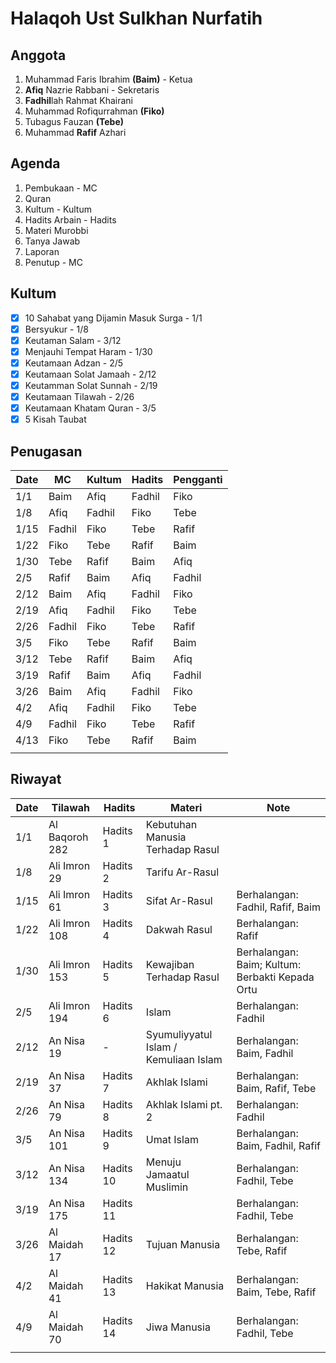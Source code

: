 # Halaqoh Ust Sulkhan Nurfatih

## Anggota
1. Muhammad Faris Ibrahim **(Baim)** - Ketua
2. **Afiq** Nazrie Rabbani - Sekretaris
3. **Fadhil**lah Rahmat Khairani
4. Muhammad Rofiqurrahman **(Fiko)**
5. Tubagus Fauzan **(Tebe)**
6. Muhammad **Rafif** Azhari

## Agenda
1. Pembukaan - MC
2. Quran
3. Kultum - Kultum
4. Hadits Arbain - Hadits
5. Materi Murobbi
6. Tanya Jawab
7. Laporan
8. Penutup - MC

## Kultum
- [x] 10 Sahabat yang Dijamin Masuk Surga - 1/1
- [x] Bersyukur - 1/8
- [x] Keutaman Salam - 3/12
- [x] Menjauhi Tempat Haram - 1/30
- [x] Keutamaan Adzan - 2/5
- [x] Keutamaan Solat Jamaah - 2/12
- [x] Keutamman Solat Sunnah - 2/19
- [x] Keutamaan Tilawah - 2/26
- [x] Keutamaan Khatam Quran - 3/5
- [x] 5 Kisah Taubat

## Penugasan
| Date | MC     | Kultum | Hadits | Pengganti |
|------|--------|--------|--------|-----------|
| 1/1  | Baim   | Afiq   | Fadhil | Fiko      |
| 1/8  | Afiq   | Fadhil | Fiko   | Tebe      |
| 1/15 | Fadhil | Fiko   | Tebe   | Rafif     |
| 1/22 | Fiko   | Tebe   | Rafif  | Baim      |
| 1/30 | Tebe   | Rafif  | Baim   | Afiq      |
| 2/5  | Rafif  | Baim   | Afiq   | Fadhil    |
| 2/12 | Baim   | Afiq   | Fadhil | Fiko      |
| 2/19 | Afiq   | Fadhil | Fiko   | Tebe      |
| 2/26 | Fadhil | Fiko   | Tebe   | Rafif     |
| 3/5  | Fiko   | Tebe   | Rafif  | Baim      |
| 3/12 | Tebe   | Rafif  | Baim   | Afiq      |
| 3/19 | Rafif  | Baim   | Afiq   | Fadhil    |
| 3/26 | Baim   | Afiq   | Fadhil | Fiko      |
| 4/2  | Afiq   | Fadhil | Fiko   | Tebe      |
| 4/9  | Fadhil | Fiko   | Tebe   | Rafif     |
| 4/13 | Fiko   | Tebe   | Rafif  | Baim      |
|      |        |        |        |           |

## Riwayat
| Date | Tilawah        | Hadits    | Materi                                | Note                                            |
|------|----------------|-----------|---------------------------------------|-------------------------------------------------|
| 1/1  | Al Baqoroh 282 | Hadits 1  | Kebutuhan Manusia Terhadap Rasul      |                                                 |
| 1/8  | Ali Imron 29   | Hadits 2  | Tarifu Ar-Rasul                       |                                                 |
| 1/15 | Ali Imron 61   | Hadits 3  | Sifat Ar-Rasul                        | Berhalangan: Fadhil, Rafif, Baim                |
| 1/22 | Ali Imron 108  | Hadits 4  | Dakwah Rasul                          | Berhalangan: Rafif                              |
| 1/30 | Ali Imron 153  | Hadits 5  | Kewajiban Terhadap Rasul              | Berhalangan: Baim; Kultum: Berbakti Kepada Ortu |
| 2/5  | Ali Imron 194  | Hadits 6  | Islam                                 | Berhalangan: Fadhil                             |
| 2/12 | An Nisa 19     | -         | Syumuliyyatul Islam / Kemuliaan Islam | Berhalangan: Baim, Fadhil                       |
| 2/19 | An Nisa 37     | Hadits 7  | Akhlak Islami                         | Berhalangan: Baim, Rafif, Tebe                  |
| 2/26 | An Nisa 79     | Hadits 8  | Akhlak Islami pt. 2                   | Berhalangan: Fadhil                             |
| 3/5  | An Nisa 101    | Hadits 9  | Umat Islam                            | Berhalangan: Baim, Fadhil, Rafif                |
| 3/12 | An Nisa 134    | Hadits 10 | Menuju Jamaatul Muslimin              | Berhalangan: Fadhil, Tebe                       |
| 3/19 | An Nisa 175    | Hadits 11 |                                       | Berhalangan: Fadhil, Tebe                       |
| 3/26 | Al Maidah 17   | Hadits 12 | Tujuan Manusia                        | Berhalangan: Tebe, Rafif                        |
| 4/2  | Al Maidah 41   | Hadits 13 | Hakikat Manusia                       | Berhalangan: Baim, Tebe, Rafif                  |
| 4/9  | Al Maidah 70   | Hadits 14 | Jiwa Manusia                          | Berhalangan: Fadhil, Tebe                       |
|      |                |           |                                       |                                                 |
